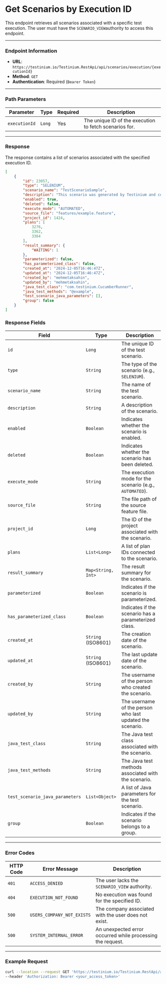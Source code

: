 # Get Scenarios by Execution ID

This endpoint retrieves all scenarios associated with a specific test execution. The user must have the `SCENARIO_VIEW`authority to access this endpoint.

***

### Endpoint Information

* **URL**: `https://testinium.io/Testinium.RestApi/api/scenarios/execution/{executionId}`
* **Method**: `GET`
* **Authentication**: Required (`Bearer Token`)

***

### Path Parameters

| Parameter     | Type   | Required | Description                                            |
| ------------- | ------ | -------- | ------------------------------------------------------ |
| `executionId` | `Long` | Yes      | The unique ID of the execution to fetch scenarios for. |

***

### Response

The response contains a list of scenarios associated with the specified execution ID.

```json
[
    {
        "id": 23057,
        "type": "SELENIUM",
        "scenario_name": "TestScenarioSample",
        "description": "This scenario was generated by Testinium and connected to TestPlanSample",
        "enabled": true,
        "deleted": false,
        "execute_mode": "AUTOMATED",
        "source_file": "features/example.feature",
        "project_id": 1424,
        "plans": [
            3276,
            3362,
            3364
        ],
        "result_summary": {
            "WAITING": 1
        },
        "parameterized": false,
        "has_parameterized_class": false,
        "created_at": "2024-12-05T16:46:47Z",
        "updated_at": "2024-12-05T16:46:47Z",
        "created_by": "mehmetaksahin",
        "updated_by": "mehmetaksahin",
        "java_test_class": "com.testinium.CucumberRunner",
        "java_test_methods": "@example",
        "test_scenario_java_parameters": [],
        "group": false
    }
]
```

### Response Fields

| Field                           | Type               | Description                                               |
| ------------------------------- | ------------------ | --------------------------------------------------------- |
| `id`                            | `Long`             | The unique ID of the test scenario.                       |
| `type`                          | `String`           | The type of the scenario (e.g., `SELENIUM`).              |
| `scenario_name`                 | `String`           | The name of the test scenario.                            |
| `description`                   | `String`           | A description of the scenario.                            |
| `enabled`                       | `Boolean`          | Indicates whether the scenario is enabled.                |
| `deleted`                       | `Boolean`          | Indicates whether the scenario has been deleted.          |
| `execute_mode`                  | `String`           | The execution mode for the scenario (e.g., `AUTOMATED`).  |
| `source_file`                   | `String`           | The file path of the source feature file.                 |
| `project_id`                    | `Long`             | The ID of the project associated with the scenario.       |
| `plans`                         | `List<Long>`       | A list of plan IDs connected to the scenario.             |
| `result_summary`                | `Map<String, Int>` | The result summary for the scenario.                      |
| `parameterized`                 | `Boolean`          | Indicates if the scenario is parameterized.               |
| `has_parameterized_class`       | `Boolean`          | Indicates if the scenario has a parameterized class.      |
| `created_at`                    | `String` (ISO8601) | The creation date of the scenario.                        |
| `updated_at`                    | `String` (ISO8601) | The last update date of the scenario.                     |
| `created_by`                    | `String`           | The username of the person who created the scenario.      |
| `updated_by`                    | `String`           | The username of the person who last updated the scenario. |
| `java_test_class`               | `String`           | The Java test class associated with the scenario.         |
| `java_test_methods`             | `String`           | The Java test methods associated with the scenario.       |
| `test_scenario_java_parameters` | `List<Object>`     | A list of Java parameters for the test scenario.          |
| `group`                         | `Boolean`          | Indicates if the scenario belongs to a group.             |

***

### Error Codes

| HTTP Code | Error Message              | Description                                                |
| --------- | -------------------------- | ---------------------------------------------------------- |
| `401`     | `ACCESS_DENIED`            | The user lacks the `SCENARIO_VIEW` authority.              |
| `404`     | `EXECUTION_NOT_FOUND`      | No execution was found for the specified ID.               |
| `500`     | `USERS_COMPANY_NOT_EXISTS` | The company associated with the user does not exist.       |
| `500`     | `SYSTEM_INTERNAL_ERROR`    | An unexpected error occurred while processing the request. |

***

### Example Request

```bash
curl --location --request GET 'https://testinium.io/Testinium.RestApi/api/scenarios/execution/{executionId}' \  
--header 'Authorization: Bearer <your_access_token>'
```
